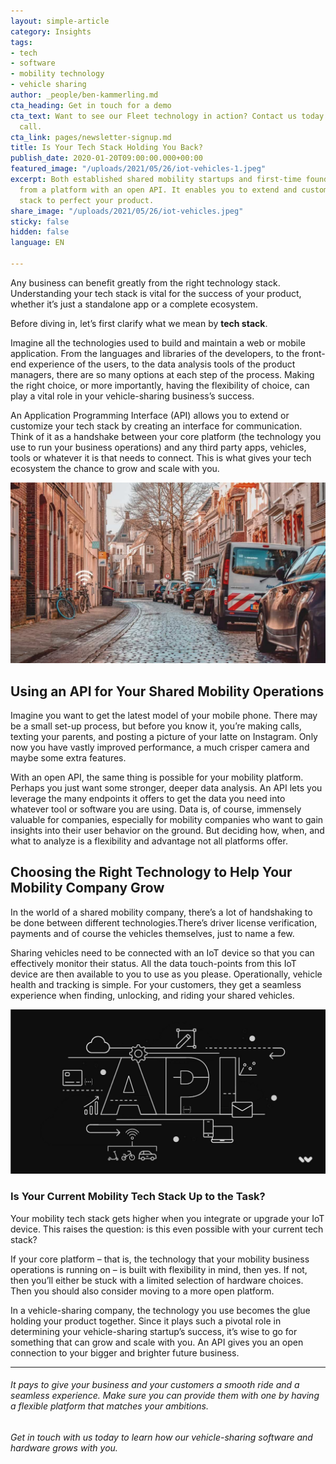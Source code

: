 ```yaml
---
layout: simple-article
category: Insights
tags:
- tech
- software
- mobility technology
- vehicle sharing
author: _people/ben-kammerling.md
cta_heading: Get in touch for a demo
cta_text: Want to see our Fleet technology in action? Contact us today to set up a
  call.
cta_link: pages/newsletter-signup.md
title: Is Your Tech Stack Holding You Back?
publish_date: 2020-01-20T09:00:00.000+00:00
featured_image: "/uploads/2021/05/26/iot-vehicles-1.jpeg"
excerpt: Both established shared mobility startups and first-time founders can benefit
  from a platform with an open API. It enables you to extend and customize your tech
  stack to perfect your product.
share_image: "/uploads/2021/05/26/iot-vehicles.jpeg"
sticky: false
hidden: false
language: EN

---
```

Any business can benefit greatly from the right technology stack. Understanding your tech stack is vital for the success of your product, whether it’s just a standalone app or a complete ecosystem.

Before diving in, let’s first clarify what we mean by **tech stack**.

Imagine all the technologies used to build and maintain a web or mobile application. From the languages and libraries of the developers, to the front-end experience of the users, to the data analysis tools of the product managers, there are so many options at each step of the process. Making the right choice, or more importantly, having the flexibility of choice, can play a vital role in your vehicle-sharing business’s success.

An Application Programming Interface (API) allows you to extend or customize your tech stack by creating an interface for communication. Think of it as a handshake between your core platform (the technology you use to run your business operations) and any third party apps, vehicles, tools or whatever it is that needs to connect. This is what gives your tech ecosystem the chance to grow and scale with you.

![](/uploads/2021/05/26/iot-vehicles-1.jpeg)

## Using an API for Your Shared Mobility Operations

Imagine you want to get the latest model of your mobile phone. There may be a small set-up process, but before you know it, you’re making calls, texting your parents, and posting a picture of your latte on Instagram. Only now you have vastly improved performance, a much crisper camera and maybe some extra features.

With an open API, the same thing is possible for your mobility platform. Perhaps you just want some stronger, deeper data analysis. An API lets you leverage the many endpoints it offers to get the data you need into whatever tool or software you are using. Data is, of course, immensely valuable for companies, especially for mobility companies who want to gain insights into their user behavior on the ground. But deciding how, when, and what to analyze is a flexibility and advantage not all platforms offer.

## Choosing the Right Technology to Help Your Mobility Company Grow

In the world of a shared mobility company, there’s a lot of handshaking to be done between different technologies.There’s driver license verification, payments and of course the vehicles themselves, just to name a few.

Sharing vehicles need to be connected with an IoT device so that you can effectively monitor their status. All the data touch-points from this IoT device are then available to you to use as you please. Operationally, vehicle health and tracking is simple. For your customers, they get a seamless experience when finding, unlocking, and riding your shared vehicles.

![](/uploads/2021/05/26/api-linkedin-1.jpeg)

### Is Your Current Mobility Tech Stack Up to the Task?

Your mobility tech stack gets higher when you integrate or upgrade your IoT device. This raises the question: is this even possible with your current tech stack?

If your core platform – that is, the technology that your mobility business operations is running on – is built with flexibility in mind, then yes. If not, then you’ll either be stuck with a limited selection of hardware choices. Then you should also consider moving to a more open platform.

In a vehicle-sharing company, the technology you use becomes the glue holding your product together. Since it plays such a pivotal role in determining your vehicle-sharing startup’s success, it’s wise to go for something that can grow and scale with you. An API gives you an open connection to your bigger and brighter future business.

***

###### It pays to give your business and your customers a smooth ride and a seamless experience. Make sure you can provide them with one by having a flexible platform that matches your ambitions. 

###### Get in touch with us today to learn how our vehicle-sharing software and hardware grows with you.